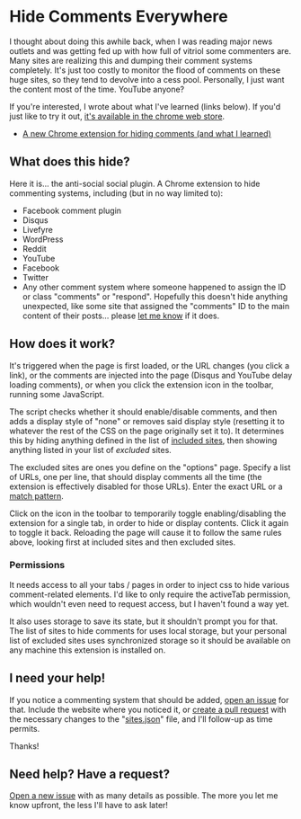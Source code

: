 # Hide Comments Everywhere

I thought about doing this awhile back, when I was reading major news outlets and was getting fed up with how full of vitriol some commenters are. Many sites are realizing this and dumping their comment systems completely. It's just too costly to monitor the flood of comments on these huge sites, so they tend to devolve into a cess pool. Personally, I just want the content most of the time. YouTube anyone?

If you're interested, I wrote about what I've learned (links below). If you'd just like to try it out, [it's available in the chrome web store](https://chrome.google.com/webstore/detail/hide-comments/bmhkdngdngchlneelllmdennfpmepbnc).

* [A new Chrome extension for hiding comments (and what I learned)](https://grantwinney.com/a-new-chrome-extension-for-hiding-comments/)

## What does this hide?

Here it is... the anti-social social plugin. A Chrome extension to hide commenting systems, including (but in no way limited to):

* Facebook comment plugin
* Disqus
* Livefyre
* WordPress
* Reddit
* YouTube
* Facebook
* Twitter
* Any other comment system where someone happened to assign the ID or class "comments" or "respond". Hopefully this doesn't hide anything unexpected, like some site that assigned the "comments" ID to the main content of their posts... please [let me know](https://github.com/grantwinney/chrome-extension-block-comments/issues/new) if it does.

## How does it work?

It's triggered when the page is first loaded, or the URL changes (you click a link), or the comments are injected into the page (Disqus and YouTube delay loading comments), or when you click the extension icon in the toolbar, running some JavaScript.

The script checks whether it should enable/disable comments, and then adds a display style of "none" or removes said display style (resetting it to whatever the rest of the CSS on the page originally set it to). It determines this by hiding anything defined in the list of [included sites](https://raw.githubusercontent.com/grantwinney/hide-comments-in-chrome/master/sites.json), then showing anything listed in your list of *excluded* sites.

The excluded sites are ones you define on the "options" page. Specify a list of URLs, one per line, that should display comments all the time (the extension is effectively disabled for those URLs). Enter the exact URL or a [match pattern](https://developer.chrome.com/extensions/match_patterns).

Click on the icon in the toolbar to temporarily toggle enabling/disabling the extension for a single tab, in order to hide or display contents. Click it again to toggle it back. Reloading the page will cause it to follow the same rules above, looking first at included sites and then excluded sites.

### Permissions

It needs access to all your tabs / pages in order to inject css to hide various comment-related elements. I'd like to only require the activeTab permission, which wouldn't even need to request access, but I haven't found a way yet.

It also uses storage to save its state, but it shouldn't prompt you for that. The list of sites to hide comments for uses local storage, but your personal list of excluded sites uses synchronized storage so it should be available on any machine this extension is installed on.

## I need your help!

If you notice a commenting system that should be added, [open an issue](https://github.com/grantwinney/chrome-extension-block-comments/issues/new) for that. Include the website where you noticed it, or [create a pull request](https://github.com/grantwinney/hide-comments-in-chrome/pulls) with the necessary changes to the "[sites.json](https://github.com/grantwinney/hide-comments-in-chrome/blob/master/sites.json)" file, and I'll follow-up as time permits.

Thanks!

## Need help? Have a request?

[Open a new issue](https://github.com/grantwinney/chrome-extension-block-comments/issues/new) with as many details as possible. The more you let me know upfront, the less I'll have to ask later!

